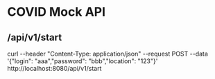 # COVID Mock API


## /api/v1/start

curl --header "Content-Type: application/json" --request POST --data '{"login": "aaa","password": "bbb","location": "123"}' http://localhost:8080/api/v1/start
